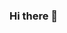 ### Hi there 👋

<!--
**marianortt/marianortt** is a ✨ _special_ ✨ repository because its `README.md` (this file) appears on your GitHub profile.

Here are some ideas to get you started:

- 🔭 I’m currently working on Life Science Strategy Consulting
- 🌱 I’m currently pursuing an MSc in International Health and Tropical Medicine at the University of Oxford
- 👯 I’m looking to collaborate on help promotion projects
- 🤔 I’m looking for help with ...
- 💬 Ask me about ...
- 📫 How to reach me: ...
- ⚡ Fun fact: I have an Alocasia back home
-->
